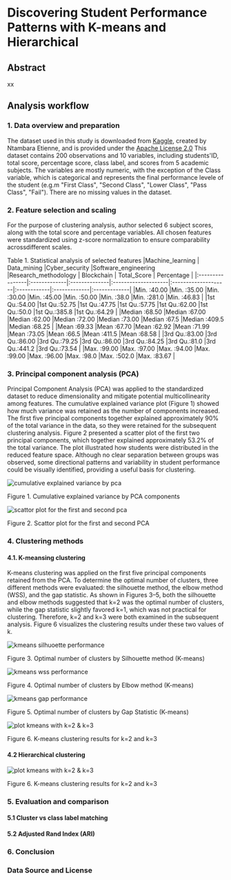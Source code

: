 # Discovering Student Performance Patterns with K-means and Hierarchical 
## Abstract
xx
## Analysis workflow
### 1. Data overview and preparation
The dataset used in this study is downloaded from [Kaggle](https://www.kaggle.com/datasets/ntambaraetienne/students-dataset-for-graduation-classes-at-rp/data), created by Ntambara Etienne, and is provided under the [Apache License 2.0](https://www.apache.org/licenses/LICENSE-2.0)
This dataset contains 200 observations and 10 variables, including students'ID, total score, percentage score, class label, and scores from 5 academic subjects. The variables are mostly numeric, with the exception of the Class variable, which is categorical and represents the final performance levele of the student (e.g.m "First Class", "Second Class", "Lower Class", "Pass Class", "Fail"). There are no missing values in the dataset.
### 2. Feature selection and scaling
For the purpose of clustering analysis, author selected 6 subject scores, along with the total score and percentage variables. All chosen features were standardized using z-score normalization to ensure comparability acrossdifferent scales.

Table 1. Statistical analysis of selected features
|Machine_learning | Data_mining  |Cyber_security |Software_engineering |Research_methodology |  Blockchain | Total_Score  |  Percentage  |
|:----------------|:-------------|:--------------|:--------------------|:--------------------|:------------|:-------------|:-------------|
|Min.   :40.00    |Min.   :35.00 |Min.   :30.00  |Min.   :45.00        |Min.   :50.00        |Min.   :38.0 |Min.   :281.0 |Min.   :46.83 |
|1st Qu.:54.00    |1st Qu.:52.75 |1st Qu.:47.75  |1st Qu.:57.75        |1st Qu.:62.00        |1st Qu.:50.0 |1st Qu.:385.8 |1st Qu.:64.29 |
|Median :68.50    |Median :67.00 |Median :62.00  |Median :72.00        |Median :73.00        |Median :67.5 |Median :409.5 |Median :68.25 |
|Mean   :69.33    |Mean   :67.70 |Mean   :62.92  |Mean   :71.99        |Mean   :73.05        |Mean   :66.5 |Mean   :411.5 |Mean   :68.58 |
|3rd Qu.:83.00    |3rd Qu.:86.00 |3rd Qu.:79.25  |3rd Qu.:86.00        |3rd Qu.:84.25        |3rd Qu.:81.0 |3rd Qu.:441.2 |3rd Qu.:73.54 |
|Max.   :99.00    |Max.   :97.00 |Max.   :94.00  |Max.   :99.00        |Max.   :96.00        |Max.   :98.0 |Max.   :502.0 |Max.   :83.67 |
### 3. Principal component analysis (PCA)
Principal Component Analysis (PCA) was applied to the standardized dataset to reduce dimensionality and mitigate potential multicollinearity among features. The cumulative explained variance plot (Figure 1) showed how much variance was retained as the number of components increased. The first five principal components together explained approximately 90% of the total variance in the data, so they were retained for the subsequent clustering analysis. Figure 2 presented a scatter plot of the first two principal components, which together explained approximately 53.2% of the total variance. The plot illustrated how students were distributed in the reduced feature space. Although no clear separation between groups was observed, some directional patterns and variability in student performance could be visually identified, providing a useful basis for clustering.

![cumulative explained variance by pca](figures/cumulative_explained_by_pca.png)

Figure 1. Cumulative explained variance by PCA components

![scattor plot for the first and second pca](figures/scatter_first_two_pc.png)

Figure 2. Scattor plot for the first and second PCA

### 4. Clustering methods
#### 4.1. K-meansing clustering
K-means clustering was applied on the first five principal components retained from the PCA. To determine the optimal number of clusters, three different methods were evaluated: the silhouette method, the elbow method (WSS), and the gap statistic. As shown in Figures 3–5, both the silhouette and elbow methods suggested that k=2 was the optimal number of clusters, while the gap statistic slightly favored k=1, which was not practical for clustering. Therefore, k=2 and k=3 were both examined in the subsequent analysis. Figure 6 visualizes the clustering results under these two values of k.

![kmeans silhuoette performance](figures/kmeans_silhouette.png)

Figure 3. Optimal number of clusters by Silhouette method (K-means)

![kmeans wss performance](figures/kmeans_wss.png)

Figure 4. Optimal number of clusters by Elbow method (K-means)

![kmeans gap performance](figures/kmeans_gap.png)

Figure 5. Optimal number of clusters by Gap Statistic (K-means)

![plot kmeans with k=2 & k=3](figures/plot_k2_k3.png)

Figure 6. K-means clustering results for k=2 and k=3

#### 4.2 Hierarchical clustering 

![plot kmeans with k=2 & k=3](figures/plot_k2_k3.png)

Figure 6. K-means clustering results for k=2 and k=3

### 5. Evaluation and comparison

#### 5.1 Cluster vs class label matching
#### 5.2 Adjusted Rand Index (ARI)

### 6. Conclusion



### Data Source and License

